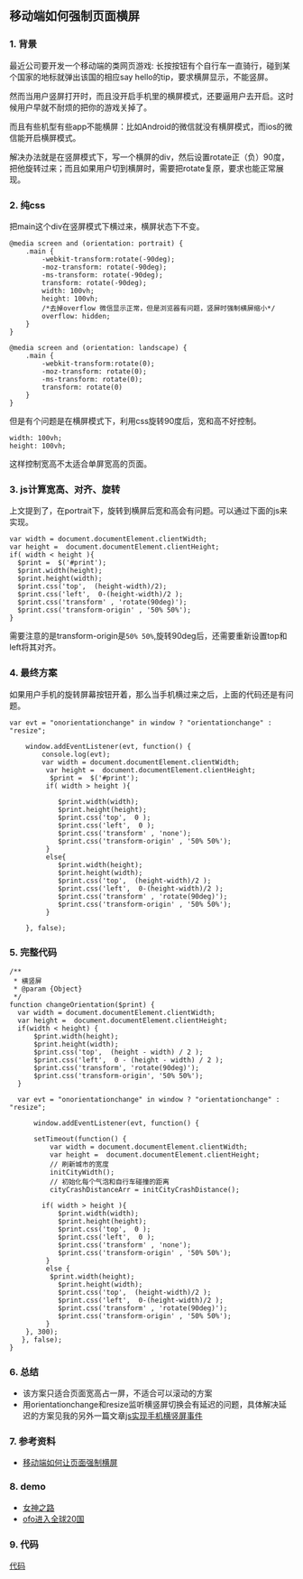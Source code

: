 ## 移动端如何强制页面横屏


### 1. 背景

最近公司要开发一个移动端的类网页游戏: 长按按钮有个自行车一直骑行，碰到某个国家的地标就弹出该国的相应say hello的tip，要求横屏显示，不能竖屏。

然而当用户竖屏打开时，而且没开启手机里的横屏模式，还要逼用户去开启。这时候用户早就不耐烦的把你的游戏关掉了。

而且有些机型有些app不能横屏：比如Android的微信就没有横屏模式，而ios的微信能开启横屏模式。

解决办法就是在竖屏模式下，写一个横屏的div，然后设置rotate正（负）90度，把他旋转过来；而且如果用户切到横屏时，需要把rotate复原，要求也能正常展现。

### 2. 纯css

把main这个div在竖屏模式下横过来，横屏状态下不变。

```
@media screen and (orientation: portrait) {
    .main {
        -webkit-transform:rotate(-90deg);
        -moz-transform: rotate(-90deg);
        -ms-transform: rotate(-90deg);
        transform: rotate(-90deg);
        width: 100vh;
        height: 100vh;
        /*去掉overflow 微信显示正常，但是浏览器有问题，竖屏时强制横屏缩小*/
        overflow: hidden;
    }
}

@media screen and (orientation: landscape) {
    .main {
        -webkit-transform:rotate(0);
        -moz-transform: rotate(0);
        -ms-transform: rotate(0);
        transform: rotate(0)
    }
}
```

但是有个问题是在横屏模式下，利用css旋转90度后，宽和高不好控制。

```
width: 100vh;
height: 100vh;

```
这样控制宽高不太适合单屏宽高的页面。

### 3. js计算宽高、对齐、旋转

上文提到了，在portrait下，旋转到横屏后宽和高会有问题。可以通过下面的js来实现。

```
var width = document.documentElement.clientWidth;
var height =  document.documentElement.clientHeight;
if( width < height ){
  $print =  $('#print');
  $print.width(height);
  $print.height(width);
  $print.css('top',  (height-width)/2);
  $print.css('left',  0-(height-width)/2 );
  $print.css('transform' , 'rotate(90deg)');
  $print.css('transform-origin' , '50% 50%');
}

```
需要注意的是transform-origin是`50% 50%`,旋转90deg后，还需要重新设置top和left将其对齐。

### 4. 最终方案

如果用户手机的旋转屏幕按钮开着，那么当手机横过来之后，上面的代码还是有问题。

```
var evt = "onorientationchange" in window ? "orientationchange" : "resize";
      
    window.addEventListener(evt, function() {
        console.log(evt);
        var width = document.documentElement.clientWidth;
         var height =  document.documentElement.clientHeight;
          $print =  $('#print');
         if( width > height ){
           
            $print.width(width);
            $print.height(height);
            $print.css('top',  0 );
            $print.css('left',  0 );
            $print.css('transform' , 'none');
            $print.css('transform-origin' , '50% 50%');
         }
         else{
            $print.width(height);
            $print.height(width);
            $print.css('top',  (height-width)/2 );
            $print.css('left',  0-(height-width)/2 );
            $print.css('transform' , 'rotate(90deg)');
            $print.css('transform-origin' , '50% 50%');
         }
        
    }, false);

```

### 5. 完整代码
```
/**
 * 横竖屏
 * @param {Object}
 */
function changeOrientation($print) {  
  var width = document.documentElement.clientWidth;
  var height =  document.documentElement.clientHeight;
  if(width < height) {
	  $print.width(height);
	  $print.height(width);
	  $print.css('top',  (height - width) / 2 );
	  $print.css('left',  0 - (height - width) / 2 );
	  $print.css('transform', 'rotate(90deg)');
	  $print.css('transform-origin', '50% 50%');
  } 
 
  var evt = "onorientationchange" in window ? "orientationchange" : "resize";
      
      window.addEventListener(evt, function() {

	  setTimeout(function() {
	      var width = document.documentElement.clientWidth;
	      var height =  document.documentElement.clientHeight;
	      // 刷新城市的宽度
	      initCityWidth();
	      // 初始化每个气泡和自行车碰撞的距离
	      cityCrashDistanceArr = initCityCrashDistance();
	
		if( width > height ){
			$print.width(width);
			$print.height(height);
			$print.css('top',  0 );
			$print.css('left',  0 );
			$print.css('transform' , 'none');
			$print.css('transform-origin' , '50% 50%');
		 }
		 else {
		  $print.width(height);
			$print.height(width);
			$print.css('top',  (height-width)/2 );
			$print.css('left',  0-(height-width)/2 );
			$print.css('transform' , 'rotate(90deg)');
			$print.css('transform-origin' , '50% 50%');
		 }
	}, 300);	
   }, false);
}
```

### 6. 总结

+ 该方案只适合页面宽高占一屏，不适合可以滚动的方案
+ 用orientationchange和resize监听横竖屏切换会有延迟的问题，具体解决延迟的方案见我的另外一篇文章[js实现手机横竖屏事件](https://github.com/zuopf769/notebook/tree/master/fe/js%E5%AE%9E%E7%8E%B0%E6%89%8B%E6%9C%BA%E6%A8%AA%E7%AB%96%E5%B1%8F%E4%BA%8B%E4%BB%B6)

### 7. 参考资料

+ [移动端如何让页面强制横屏](http://www.jianshu.com/p/9c3264f4a405)


### 8. demo

+ [女神之路](http://www.chubao.cn/s/godness/index.html)
+ [ofo进入全球20国](https://common.ofo.so/campaign/20country/)

### 9. 代码

[代码](https://github.com/zuopf769/notebook/tree/master/fe/%E7%A7%BB%E5%8A%A8%E7%AB%AF%E5%A6%82%E4%BD%95%E5%BC%BA%E5%88%B6%E9%A1%B5%E9%9D%A2%E6%A8%AA%E5%B1%8F/code)


